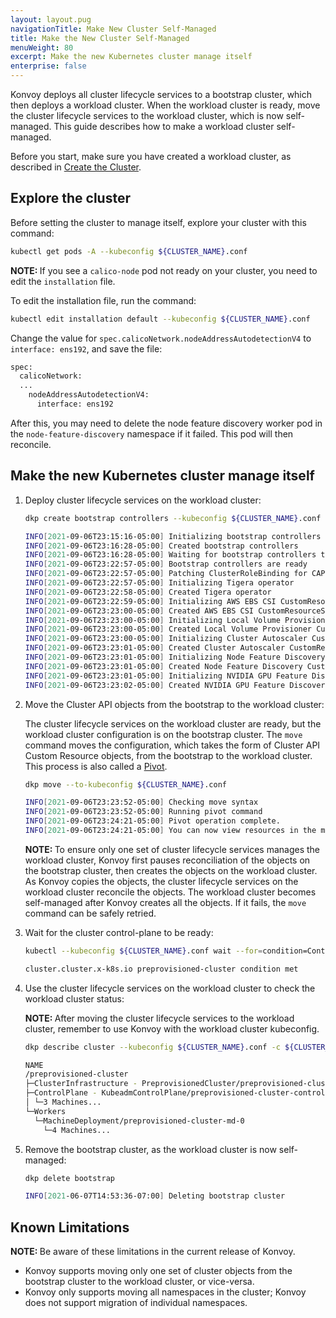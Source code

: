 ```yaml
---
layout: layout.pug
navigationTitle: Make New Cluster Self-Managed
title: Make the New Cluster Self-Managed
menuWeight: 80
excerpt: Make the new Kubernetes cluster manage itself
enterprise: false
---
```


Konvoy deploys all cluster lifecycle services to a bootstrap cluster, which then deploys a workload cluster. When the workload cluster is ready, move the cluster lifecycle services to the workload cluster, which is now self-managed. This guide describes how to make a workload cluster self-managed.

Before you start, make sure you have created a workload cluster, as described in [Create the Cluster][createthecluster].

## Explore the cluster

Before setting the cluster to manage itself, explore your cluster with this command:

   ```sh
   kubectl get pods -A --kubeconfig ${CLUSTER_NAME}.conf
   ```

<p class="message--note"><strong>NOTE: </strong>If you see a <code>calico-node</code> pod not ready on your cluster, you need to edit the <code>installation</code> file.
</p>

To edit the installation file, run the command:

   ```sh 
   kubectl edit installation default --kubeconfig ${CLUSTER_NAME}.conf
   ```

Change the value for `spec.calicoNetwork.nodeAddressAutodetectionV4` to `interface: ens192`, and save the file:

   ```sh
   spec:
     calicoNetwork:
     ...
       nodeAddressAutodetectionV4:
         interface: ens192
   ```

After this, you may need to delete the node feature discovery worker pod in the `node-feature-discovery` namespace if it failed. This pod will then reconcile.

## Make the new Kubernetes cluster manage itself

1.  Deploy cluster lifecycle services on the workload cluster:

    ```sh
    dkp create bootstrap controllers --kubeconfig ${CLUSTER_NAME}.conf
    ```

    ```sh
    INFO[2021-09-06T23:15:16-05:00] Initializing bootstrap controllers            src="bootstrap/controllers.go:96"
    INFO[2021-09-06T23:16:28-05:00] Created bootstrap controllers                 src="bootstrap/controllers.go:101"
    INFO[2021-09-06T23:16:28-05:00] Waiting for bootstrap controllers to be ready  src="bootstrap/controllers.go:104"
    INFO[2021-09-06T23:22:57-05:00] Bootstrap controllers are ready               src="bootstrap/controllers.go:109"
    INFO[2021-09-06T23:22:57-05:00] Patching ClusterRoleBinding for CAPPP         src="bootstrap/controllers.go:112"
    INFO[2021-09-06T23:22:57-05:00] Initializing Tigera operator                  src="bootstrap/clusterresourceset.go:37"
    INFO[2021-09-06T23:22:58-05:00] Created Tigera operator                       src="bootstrap/clusterresourceset.go:42"
    INFO[2021-09-06T23:22:59-05:00] Initializing AWS EBS CSI CustomResourceSet    src="bootstrap/clusterresourceset.go:109"
    INFO[2021-09-06T23:23:00-05:00] Created AWS EBS CSI CustomResourceSet         src="bootstrap/clusterresourceset.go:114"
    INFO[2021-09-06T23:23:00-05:00] Initializing Local Volume Provisioner CustomResourceSet  src="bootstrap/clusterresourceset.go:116"
    INFO[2021-09-06T23:23:00-05:00] Created Local Volume Provisioner CustomResourceSet  src="bootstrap/clusterresourceset.go:121"
    INFO[2021-09-06T23:23:00-05:00] Initializing Cluster Autoscaler CustomResourceSet  src="bootstrap/clusterresourceset.go:181"
    INFO[2021-09-06T23:23:01-05:00] Created Cluster Autoscaler CustomResourceSet  src="bootstrap/clusterresourceset.go:186"
    INFO[2021-09-06T23:23:01-05:00] Initializing Node Feature Discovery CustomResourceSet  src="bootstrap/clusterresourceset.go:239"
    INFO[2021-09-06T23:23:01-05:00] Created Node Feature Discovery CustomResourceSet  src="bootstrap/clusterresourceset.go:244"
    INFO[2021-09-06T23:23:01-05:00] Initializing NVIDIA GPU Feature Discovery CustomResourceSet  src="bootstrap/clusterresourceset.go:297"
    INFO[2021-09-06T23:23:02-05:00] Created NVIDIA GPU Feature Discovery CustomResourceSet  src="bootstrap/clusterresourceset.go:302"
    ```

2.  Move the Cluster API objects from the bootstrap to the workload cluster:

    The cluster lifecycle services on the workload cluster are ready, but the workload cluster configuration is on the bootstrap cluster. The `move` command moves the configuration, which takes the form of Cluster API Custom Resource objects, from the bootstrap to the workload cluster. This process is also called a [Pivot][pivot].

    ```sh
    dkp move --to-kubeconfig ${CLUSTER_NAME}.conf
    ```

    ```sh
    INFO[2021-09-06T23:23:52-05:00] Checking move syntax                          fromClusterContext= fromClusterKubeconfig= src="move/move.go:84" toClusterContext= toClusterKubeconfig=preprovisioned-cluster.conf
    INFO[2021-09-06T23:23:52-05:00] Running pivot command                         fromClusterContext= fromClusterKubeconfig= src="move/move.go:129" toClusterContext= toClusterKubeconfig=preprovisioned-cluster.conf
    INFO[2021-09-06T23:24:21-05:00] Pivot operation complete.                     src="move/move.go:157"
    INFO[2021-09-06T23:24:21-05:00] You can now view resources in the moved cluster by using the --kubeconfig flag with kubectl. For example: kubectl --kubeconfig=preprovisioned-cluster.conf get nodes  src="move/move.go:158"
    ```

    <p class="message--note"><strong>NOTE: </strong>To ensure only one set of cluster lifecycle services manages the workload cluster, Konvoy first pauses reconciliation of the objects on the bootstrap cluster, then creates the objects on the workload cluster. As Konvoy copies the objects, the cluster lifecycle services on the workload cluster reconcile the objects. The workload cluster becomes self-managed after Konvoy creates all the objects. If it fails, the <code>move</code> command can be safely retried.</p>

3.  Wait for the cluster control-plane to be ready:

    ```sh
    kubectl --kubeconfig ${CLUSTER_NAME}.conf wait --for=condition=ControlPlaneReady "clusters/${CLUSTER_NAME}" --timeout=20m
    ```

    ```sh
    cluster.cluster.x-k8s.io preprovisioned-cluster condition met
    ```

4.  Use the cluster lifecycle services on the workload cluster to check the workload cluster status:

    <p class="message--note"><strong>NOTE: </strong>After moving the cluster lifecycle services to the workload cluster, remember to use Konvoy with the workload cluster kubeconfig.</p>

    ```sh
    dkp describe cluster --kubeconfig ${CLUSTER_NAME}.conf -c ${CLUSTER_NAME}
    ```

    ```sh
    NAME                                                                          READY  SEVERITY  REASON  SINCE  MESSAGE
    /preprovisioned-cluster                                                       True                     2m31s
    ├─ClusterInfrastructure - PreprovisionedCluster/preprovisioned-cluster
    ├─ControlPlane - KubeadmControlPlane/preprovisioned-cluster-control-plane     True                     2m31s
    │ └─3 Machines...                                                             True                     2m33s
    └─Workers
      └─MachineDeployment/preprovisioned-cluster-md-0
        └─4 Machines...                                                           True                     2m33s
    ```

5.  Remove the bootstrap cluster, as the workload cluster is now self-managed:

    ```sh
    dkp delete bootstrap
    ```

    ```sh
    INFO[2021-06-07T14:53:36-07:00] Deleting bootstrap cluster                    src="bootstrap/bootstrap.go:182"
    ```

## Known Limitations

<p class="message--note"><strong>NOTE: </strong>Be aware of these limitations in the current release of Konvoy.</p>

- Konvoy supports moving only one set of cluster objects from the bootstrap cluster to the workload cluster, or vice-versa.
- Konvoy only supports moving all namespaces in the cluster; Konvoy does not support migration of individual namespaces.

[pivot]: https://cluster-api.sigs.k8s.io/reference/glossary.html?highlight=pivot#pivot
[createthecluster]: ../create-cluster
